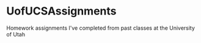 # UofUCSAssignments
Homework assignments I've completed from past classes at the University of Utah

